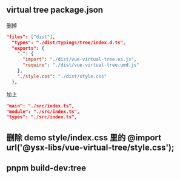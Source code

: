 ## virtual tree package.json

删掉
```json
"files": ["dist"],
  "types": "./dist/typings/tree/index.d.ts",
  "exports": {
    ".": {
      "import": "./dist/vue-virtual-tree.es.js",
      "require": "./dist/vue-virtual-tree.umd.js"
    },
    "./style.css": "./dist/style.css"
  },
```

加上
```json
"main": "./src/index.ts",
"module": "./src/index.ts",
"types": "./src/index.ts",
```


## 删除 demo style/index.css 里的 @import url('@ysx-libs/vue-virtual-tree/style.css');


## pnpm build-dev:tree
